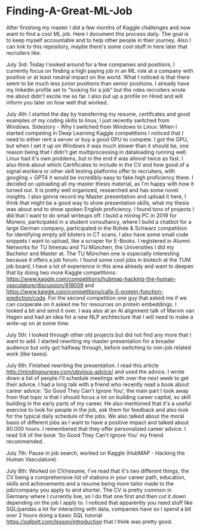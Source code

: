 # Finding-A-Great-ML-Job
After finishing my master I did a few months of Kaggle challenges and now want to find a cool ML job. Here I document this process daily. 
The goal is to keep myself accountable and to help other people in their journey. Also I can link to this repository, maybe there's some cool stuff in here later that recruiters like.

July 3rd: Today I looked around for a few companies and positions, I currently focus on finding a high paying job in an ML role at a company with positive or at least neutral impact on the world. 
What I noticed is that there seem to be much less junior positions than senior positions. I already have my linkedin profile set to "looking for a job" but the roles recruiters wrote me about didn't excite me so far. I also put up a profile on Hired and will inform you later on how well that worked.

July 4th: I started the day by transferring my resume, certifcates and good examples of my coding skills to linux, I just recently switched from Windows.
Sidestory - Why I switched from Windows to Linux: When I started competing in Deep Learning Kaggle competitions I noticed that I need to either rent a server or buy     a good GPU to compete. I got the GPU, but when I set it up on Windows it was much slower than it should be, one reason being that I didn't get multiprocessing in      dataloading running well. Linux had it's own problems, but in the end it was almost twice as fast.
I also think about which Certificates to include in the CV and how good of a signal workera or other skill testing platforms offer to recruiters, with googling + GPT4 it would be incredibly easy to fake high proficiency there.
I decided on uploading all my master thesis material, as I'm happy with how it turned out. It is pretty well organized, researched and has some novel insights. I also gonna record my Master presentation and upload it here, I think that might be a good way to show presentation skills, what my thesis was about and to show spoken English proficiency. 
I found tons of projects I did that I want to do small writeups off. I build a mining PC in 2019 for Monero, participated in a student consultancy, where I build a chatbot for a large German company, participated in the Rohde & Schwarz competition for identifying empty pill blisters in CT scans. I also have some small code snippets I want to upload, like a scraper for E-Books.
I registered in Alumni Networks for TU Ilmenau and TU München, the Universities I did my Bachelor and Master at. The TU München one is especially interesting because it offers a job forum. 
I found some cool jobs in biotech at the TUM job board, I have a lot of experience in this area already and want to deepen that by doing two more Kaggle competitions: https://www.kaggle.com/competitions/hubmap-hacking-the-human-vasculature/discussion/418009 and https://www.kaggle.com/competitions/cafa-5-protein-function-prediction/code. For the second competition one guy that asked me if we can cooperate on it asked me for resources on protein embeddings. I looked a bit and send it over. I was also at an AI alignment talk of Marvin van Hagen and had an idea for a new NLP architecture that I will need to make a write-up on at some time. 

July 5th: I looked through other old projects but did not find any more that I want to add. I started rewriting my master presentation for a broader audience but only got halfway through, before switching to non-job related work (like taxes).

July 6th: Finished rewriting the presentation. I read this article http://mindingourway.com/obvious-advice/ and used the advice. I wrote down a list of people I'll schedule meetings with over the next week to get their advice. I had a long talk with a friend who recently read a book about career advice: 'So Good They Can't Ignore You', the main part I took away from that topic is that I should focus a lot on building career capital, so skill building in the early parts of my career. He also mentioned that it's a useful exercise to look for people in the job, ask them for feedback and also look for the typical daily schedule of the jobs. We also talked about the moral basis of different jobs as I want to have a positive impact and talked about 80.000 hours. I remembered that they offer personalized career advice. I read 1/4 of the book 'So Good They Can't Ignore You' my friend recommended.

July 7th: Pause in job search, worked on Kaggle (HubMAP - Hacking the Human Vasculature).

July 8th: Worked on CV/resume, I've read that it's two different things, the CV being a comprehensive list of stations in your career path, education, skills and achievements and a resume being more tailor made to the job/company you apply to and shorter. The CV is pretty common in Germany where I currently live, so I do that one first and then cut it down depending on the job I apply to.
I noticed that apparently you need stuff like SQL/pandas a lot for interacting with data, companies have so I spend a bit over 2 hours doing a basic SQL tutorial https://sqlbolt.com/lesson/introduction that I think was pretty good.
